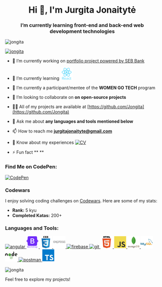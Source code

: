 <h1 align="center">Hi 👋, I'm Jurgita Jonaitytė</h1>
<h3 align="center">I’m currently learning front-end and back-end web development technologies</h3>

<p align="left"> <img src="https://komarev.com/ghpvc/?username=jongita&label=Profile%20views&color=0e75b6&style=flat" alt="jongita" /> </p>

<p align="left"> <a href="https://github.com/ryo-ma/github-profile-trophy"><img src="https://github-profile-trophy.vercel.app/?username=jongita" alt="jongita" /></a> </p>

- 🔭 I’m currently working on [portfolio project powered by SEB Bank](https://www.womengotech.com/portfolio-project-powered-by-seb-bank-frontend/)

- 🌱 I’m currently learning <a href="https://reactjs.org/" target="_blank" rel="noreferrer"> <img src="https://raw.githubusercontent.com/devicons/devicon/master/icons/react/react-original-wordmark.svg" alt="react" width="40" height="40"/> </a>

- 🔭 I’m currently a participant/mentee of the **WOMEN GO TECH** program

- 👯 I’m looking to collaborate on **on open-source projects**

- 👨‍💻 All of my projects are available at [https://github.com/Jongita](https://github.com/Jongita)

- 💬 Ask me about **any languages and tools mentioned below**

- 📫 How to reach me **jurgitajonaityte@gmail.com**

- 📄 Know about my experiences [![CV](https://img.shields.io/badge/CV-Click%20Here-brightgreen)](https://jongita.github.io/CV/)

- ⚡ Fun fact ** **

<h3 align="left">Find Me on CodePen:</h3>

[![CodePen](https://img.shields.io/badge/CodePen-@Jurgita-Jonaityt?style=flat&logo=codepen)](https://codepen.io/Jurgita-Jonaityt)

### Codewars
I enjoy solving coding challenges on [Codewars](https://www.codewars.com/users/Jongita). Here are some of my stats:
- **Rank:** 5 kyu
- **Completed Katas:** 200+


<h3 align="left">Languages and Tools:</h3>
<p align="left"> <a href="https://angular.io" target="_blank" rel="noreferrer"> <img src="https://angular.io/assets/images/logos/angular/angular.svg" alt="angular" width="40" height="40"/> </a> <a href="https://getbootstrap.com" target="_blank" rel="noreferrer"> <img src="https://raw.githubusercontent.com/devicons/devicon/master/icons/bootstrap/bootstrap-plain-wordmark.svg" alt="bootstrap" width="40" height="40"/> </a> <a href="https://www.w3schools.com/css/" target="_blank" rel="noreferrer"> <img src="https://raw.githubusercontent.com/devicons/devicon/master/icons/css3/css3-original-wordmark.svg" alt="css3" width="40" height="40"/> </a> <a href="https://expressjs.com" target="_blank" rel="noreferrer"> <img src="https://raw.githubusercontent.com/devicons/devicon/master/icons/express/express-original-wordmark.svg" alt="express" width="40" height="40"/> </a> <a href="https://firebase.google.com/" target="_blank" rel="noreferrer"> <img src="https://www.vectorlogo.zone/logos/firebase/firebase-icon.svg" alt="firebase" width="40" height="40"/> </a> <a href="https://git-scm.com/" target="_blank" rel="noreferrer"> <img src="https://www.vectorlogo.zone/logos/git-scm/git-scm-icon.svg" alt="git" width="40" height="40"/> </a> <a href="https://www.w3.org/html/" target="_blank" rel="noreferrer"> <img src="https://raw.githubusercontent.com/devicons/devicon/master/icons/html5/html5-original-wordmark.svg" alt="html5" width="40" height="40"/> </a> <a href="https://developer.mozilla.org/en-US/docs/Web/JavaScript" target="_blank" rel="noreferrer"> <img src="https://raw.githubusercontent.com/devicons/devicon/master/icons/javascript/javascript-original.svg" alt="javascript" width="40" height="40"/> </a> <a href="https://www.mongodb.com/" target="_blank" rel="noreferrer"> <img src="https://raw.githubusercontent.com/devicons/devicon/master/icons/mongodb/mongodb-original-wordmark.svg" alt="mongodb" width="40" height="40"/> </a> <a href="https://www.mysql.com/" target="_blank" rel="noreferrer"> <img src="https://raw.githubusercontent.com/devicons/devicon/master/icons/mysql/mysql-original-wordmark.svg" alt="mysql" width="40" height="40"/> </a> <a href="https://nodejs.org" target="_blank" rel="noreferrer"> <img src="https://raw.githubusercontent.com/devicons/devicon/master/icons/nodejs/nodejs-original-wordmark.svg" alt="nodejs" width="40" height="40"/> </a> <a href="https://postman.com" target="_blank" rel="noreferrer"> <img src="https://www.vectorlogo.zone/logos/getpostman/getpostman-icon.svg" alt="postman" width="40" height="40"/> </a> <a href="https://www.typescriptlang.org/" target="_blank" rel="noreferrer"> <img src="https://raw.githubusercontent.com/devicons/devicon/master/icons/typescript/typescript-original.svg" alt="typescript" width="40" height="40"/> </a> </p>



<p><img align="center" src="https://github-readme-streak-stats.herokuapp.com/?user=jongita&" alt="jongita" /></p>

Feel free to explore my projects!
